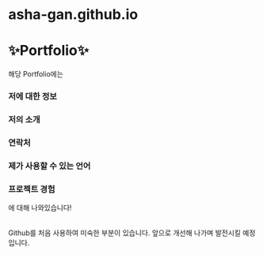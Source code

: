 # asha-gan.github.io

✨Portfolio✨
===========

해당 Portfolio에는
### 저에 대한 정보
### 저의 소개
### 연락처
### 제가 사용할 수 있는 언어
### 프로젝트 경험
에 대해 나와있습니다!

<br>
Github를 처음 사용하여 미숙한 부분이 있습니다.
앞으로 개선해 나가며 발전시킬 예정입니다.
